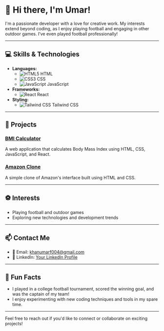 # 👋 Hi there, I'm Umar!

I'm a passionate developer with a love for creative work. My interests extend beyond coding, as I enjoy playing football and engaging in other outdoor games. I’ve even played football professionally!

---

## 💻 Skills & Technologies
- **Languages:** 
  - ![HTML5](https://img.shields.io/badge/HTML5-E34F26?style=flat&logo=html5&logoColor=white) HTML
  - ![CSS3](https://img.shields.io/badge/CSS3-1572B6?style=flat&logo=css3&logoColor=white) CSS
  - ![JavaScript](https://img.shields.io/badge/JavaScript-F7DF1E?style=flat&logo=javascript&logoColor=black) JavaScript
- **Frameworks:** 
  - ![React](https://img.shields.io/badge/React-61DAFB?style=flat&logo=react&logoColor=black) React
- **Styling:** 
  - ![Tailwind CSS](https://img.shields.io/badge/Tailwind_CSS-06B6D4?style=flat&logo=tailwind-css&logoColor=white) Tailwind CSS

---

## 🚀 Projects
### [BMI Calculator](https://github.com/yourusername/bmi-calculator) 
A web application that calculates Body Mass Index using HTML, CSS, JavaScript, and React.

### [Amazon Clone](https://github.com/yourusername/amazon-clone) 
A simple clone of Amazon's interface built using HTML and CSS.

---

## ⚽ Interests
- Playing football and outdoor games
- Exploring new technologies and development trends

---

## 📫 Contact Me
- 📧 Email: [khanumarf004@gmail.com](mailto:khanumarf004@gmail.com)
- 🔗 LinkedIn: [Your LinkedIn Profile](your-linkedin-url)

---

## 🎉 Fun Facts
- I played in a college football tournament, scored the winning goal, and was the captain of my team!
- I enjoy experimenting with new coding techniques and tools in my spare time.

---

Feel free to reach out if you'd like to connect or collaborate on exciting projects!

